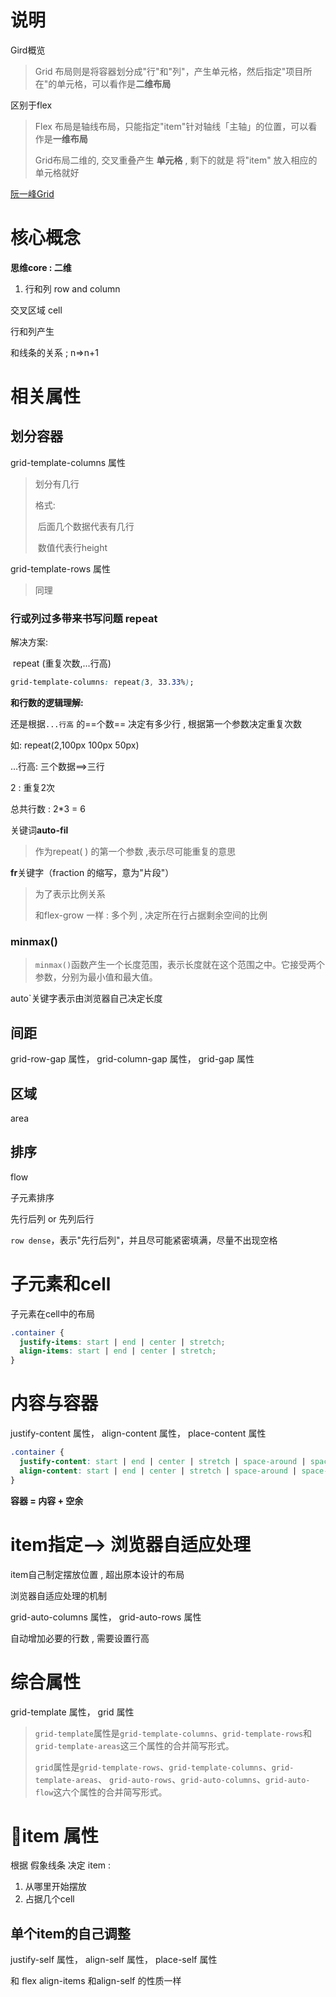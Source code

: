 # 说明

Gird概览

> Grid 布局则是将容器划分成"行"和"列"，产生单元格，然后指定"项目所在"的单元格，可以看作是**二维布局**



区别于flex

> Flex 布局是轴线布局，只能指定"item"针对轴线「主轴」的位置，可以看作是**一维布局**
>
> Grid布局二维的, 交叉重叠产生 **单元格**  , 剩下的就是 将"item" 放入相应的单元格就好

[阮一峰Grid](https://www.ruanyifeng.com/blog/2019/03/grid-layout-tutorial.html)

# 核心概念

**思维core : 二维**



1. 行和列  row and column



交叉区域   cell



行和列产生

和线条的关系 ;  n=>n+1



# 相关属性

## 划分容器

grid-template-columns 属性

> 划分有几行
>
> 格式:
>
> ​	后面几个数据代表有几行   
>
> ​	数值代表行height

grid-template-rows 属性

> 同理



### **行或列过多带来书写问题**  repeat

解决方案: 

​	repeat (重复次数,...行高)

```css
grid-template-columns: repeat(3, 33.33%);
```

**和行数的逻辑理解:**

还是根据`...行高` 的==个数== 决定有多少行 , 根据第一个参数决定重复次数

如: repeat(2,100px 100px  50px)

…行高: 三个数据==>三行

2 : 重复2次

总共行数 : 2*3 = 6



  

关键词**auto-fil**

> 作为repeat( ) 的第一个参数 ,表示尽可能重复的意思



**fr**关键字（fraction 的缩写，意为"片段"）

>  为了表示比例关系 
>
> 和flex-grow  一样 : 多个列 , 决定所在行占据剩余空间的比例





### minmax()

> `minmax()`函数产生一个长度范围，表示长度就在这个范围之中。它接受两个参数，分别为最小值和最大值。



auto`关键字表示由浏览器自己决定长度





## 间距

grid-row-gap 属性， grid-column-gap 属性， grid-gap 属性



## 区域

area



## 排序

flow

子元素排序

先行后列  or  先列后行



`row dense`，表示"先行后列"，并且尽可能紧密填满，尽量不出现空格



# 子元素和cell 

子元素在cell中的布局

```css
.container {
  justify-items: start | end | center | stretch;
  align-items: start | end | center | stretch;
}
```



# 内容与容器

justify-content 属性， align-content 属性， place-content 属性



```css
.container {
  justify-content: start | end | center | stretch | space-around | space-between | space-evenly;
  align-content: start | end | center | stretch | space-around | space-between | space-evenly;  
}
```



**容器 = 内容 + 空余**



# item指定--> 浏览器自适应处理

item自己制定摆放位置 , 超出原本设计的布局

浏览器自适应处理的机制

 grid-auto-columns 属性， grid-auto-rows 属性

自动增加必要的行数 , 需要设置行高





# 综合属性

grid-template 属性， grid 属性

> `grid-template`属性是`grid-template-columns`、`grid-template-rows`和`grid-template-areas`这三个属性的合并简写形式。
>
> `grid`属性是`grid-template-rows`、`grid-template-columns`、`grid-template-areas`、 `grid-auto-rows`、`grid-auto-columns`、`grid-auto-flow`这六个属性的合并简写形式。



# 🎈item 属性

根据 假象线条 决定 item :

1. 从哪里开始摆放
2. 占据几个cell





## 单个item的自己调整

justify-self 属性， align-self 属性， place-self 属性

和 flex align-items 和align-self 的性质一样

